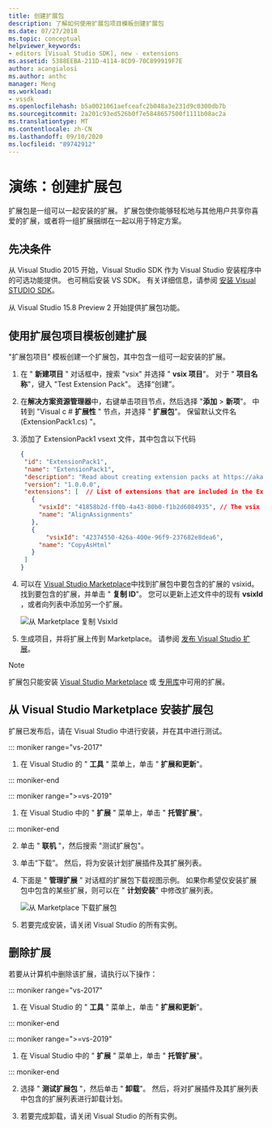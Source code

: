 ```yaml
---
title: 创建扩展包
description: 了解如何使用扩展包项目模板创建扩展包
ms.date: 07/27/2018
ms.topic: conceptual
helpviewer_keywords:
- editors [Visual Studio SDK], new - extensions
ms.assetid: 5388EEBA-211D-4114-8CD9-70C899919F7E
author: acangialosi
ms.author: anthc
manager: Meng
ms.workload:
- vssdk
ms.openlocfilehash: b5a0021061aefceafc2b048a3e231d9c0300db7b
ms.sourcegitcommit: 2a201c93ed526b0f7e5848657500f1111b08ac2a
ms.translationtype: MT
ms.contentlocale: zh-CN
ms.lasthandoff: 09/10/2020
ms.locfileid: "89742912"
---
```

# <a name="walkthrough-create-an-extension-pack"></a>演练：创建扩展包

扩展包是一组可以一起安装的扩展。 扩展包使你能够轻松地与其他用户共享你喜爱的扩展，或者将一组扩展捆绑在一起以用于特定方案。

## <a name="prerequisites"></a>先决条件

从 Visual Studio 2015 开始，Visual Studio SDK 作为 Visual Studio 安装程序中的可选功能提供。 也可稍后安装 VS SDK。 有关详细信息，请参阅 [安装 Visual STUDIO SDK](../extensibility/installing-the-visual-studio-sdk.md)。

从 Visual Studio 15.8 Preview 2 开始提供扩展包功能。

## <a name="create-an-extension-with-an-extension-pack-item-template"></a>使用扩展包项目模板创建扩展

"扩展包项目" 模板创建一个扩展包，其中包含一组可一起安装的扩展。

1. 在 " **新建项目** " 对话框中，搜索 "vsix" 并选择 " **vsix 项目**"。 对于 " **项目名称**"，键入 "Test Extension Pack"。 选择“创建”。

2. 在**解决方案资源管理器**中，右键单击项目节点，然后选择 "**添加**  >  **新项**"。 中转到 "Visual c # **扩展性** " 节点，并选择 " **扩展包**"。 保留默认文件名 (ExtensionPack1.cs) "。

3. 添加了 ExtensionPack1 vsext 文件，其中包含以下代码

   ```json
   {
    "id": "ExtensionPack1",
    "name": "ExtensionPack1",
    "description": "Read about creating extension packs at https://aka.ms/vsextpack",
    "version": "1.0.0.0",
    "extensions": [  // List of extensions that are included in the Extension Pack.
      {
        "vsixId": "41858b2d-ff0b-4a43-80b0-f1b2d6084935", // The vsix id of the extension you want to   include.
        "name": "AlignAssignments"
      },
      {
          "vsixId": "42374550-426a-400e-96f9-237682e8dea6",
        "name": "CopyAsHtml"
      }
    ]
   }
   ```

4. 可以在 [Visual Studio Marketplace](https://marketplace.visualstudio.com/)中找到扩展包中要包含的扩展的 vsixid。 找到要包含的扩展，并单击 " **复制 ID**"。 您可以更新上述文件中的现有 **vsixId** ，或者向列表中添加另一个扩展。

    ![从 Marketplace 复制 VsixId](media/vsixid-marketplace.png)

5. 生成项目，并将扩展上传到 Marketplace。 请参阅 [发布 Visual Studio 扩展](../extensibility/walkthrough-publishing-a-visual-studio-extension.md)。

> [!NOTE]
> 扩展包只能安装 [Visual Studio Marketplace](https://marketplace.visualstudio.com/) 或 [专用库](../extensibility/how-to-create-an-atom-feed-for-a-private-gallery.md)中可用的扩展。

## <a name="install-the-extension-pack-from-the-visual-studio-marketplace"></a>从 Visual Studio Marketplace 安装扩展包

扩展已发布后，请在 Visual Studio 中进行安装，并在其中进行测试。

::: moniker range="vs-2017"

1. 在 Visual Studio 的 " **工具** " 菜单上，单击 " **扩展和更新**"。

::: moniker-end

::: moniker range=">=vs-2019"

1. 在 Visual Studio 中的 " **扩展** " 菜单上，单击 " **托管扩展**"。

::: moniker-end

2. 单击 " **联机** "，然后搜索 "测试扩展包"。

3. 单击“下载”。 然后，将为安装计划扩展插件及其扩展列表。

4. 下面是 " **管理扩展** " 对话框的扩展包下载视图示例。 如果你希望仅安装扩展包中包含的某些扩展，则可以在 " **计划安装**" 中修改扩展列表。

    ![从 Marketplace 下载扩展包](media/vside-extensionpack.png)

5. 若要完成安装，请关闭 Visual Studio 的所有实例。

## <a name="remove-the-extension"></a>删除扩展

若要从计算机中删除该扩展，请执行以下操作：

::: moniker range="vs-2017"

1. 在 Visual Studio 的 " **工具** " 菜单上，单击 " **扩展和更新**"。

::: moniker-end

::: moniker range=">=vs-2019"

1. 在 Visual Studio 中的 " **扩展** " 菜单上，单击 " **托管扩展**"。

::: moniker-end

2. 选择 " **测试扩展包** "，然后单击 " **卸载**"。 然后，将对扩展插件及其扩展列表中包含的扩展列表进行卸载计划。

3. 若要完成卸载，请关闭 Visual Studio 的所有实例。
